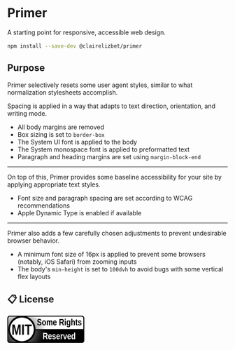 # Primer

A starting point for responsive, accessible web design.

```sh
npm install --save-dev @clairelizbet/primer
```

## Purpose

Primer selectively resets some user agent styles, similar to what
normalization stylesheets accomplish.

Spacing is applied in a way that adapts to text direction, orientation, and
writing mode.

- All body margins are removed
- Box sizing is set to `border-box`
- The System UI font is applied to the body
- The System monospace font is applied to preformatted text
- Paragraph and heading margins are set using `margin-block-end`

---

On top of this, Primer provides some baseline accessibility for your site by
applying appropriate text styles.

- Font size and paragraph spacing are set according to WCAG recommendations
- Apple Dynamic Type is enabled if available

---

Primer also adds a few carefully chosen adjustments to prevent undesirable
browser behavior.

- A minimum font size of 16px is applied to prevent some browsers
  (notably, iOS Safari) from zooming inputs
- The body's `min-height` is set to `100dvh` to avoid bugs with some vertical
  flex layouts

## 📋 License

[![MIT License - Some rights reserved](https://raw.githubusercontent.com/clairelizbet/licenses/main/mit/mit.svg)](license.md)
